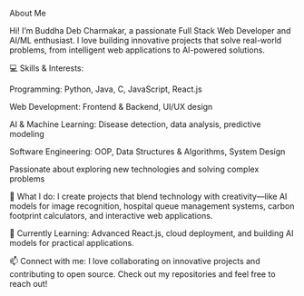 About Me

Hi! I’m Buddha Deb Charmakar, a passionate Full Stack Web Developer and AI/ML enthusiast. I love building innovative projects that solve real-world problems, from intelligent web applications to AI-powered solutions.

💻 Skills & Interests:

Programming: Python, Java, C, JavaScript, React.js

Web Development: Frontend & Backend, UI/UX design

AI & Machine Learning: Disease detection, data analysis, predictive modeling

Software Engineering: OOP, Data Structures & Algorithms, System Design

Passionate about exploring new technologies and solving complex problems

🚀 What I do:
I create projects that blend technology with creativity—like AI models for image recognition, hospital queue management systems, carbon footprint calculators, and interactive web applications.

🌱 Currently Learning:
Advanced React.js, cloud deployment, and building AI models for practical applications.

📫 Connect with me:
I love collaborating on innovative projects and contributing to open source. Check out my repositories and feel free to reach out!
